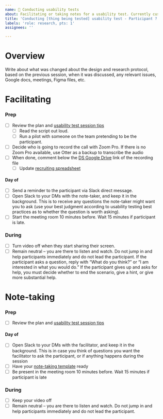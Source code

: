 ```yaml
---
name: 🧪 Conducting usability tests
about: Facilitating or taking notes for a usability test. Currently customized for FF cover page usability tests. --------
title: 'Conducting [thing being tested] usability test - Participant ?'
labels: 'role: research, pts: 1'
assignees: ''

---
```

# Overview

Write about what was changed about the design and research protocol, based on the previous session, when it was discussed, any relevant issues, Google docs, meetings, Figma files, etc.

# Facilitating 

### Prep
- [ ] Review the plan and [usability test session tips](https://www.usability.gov/how-to-and-tools/methods/usability-testing.html)
  - [ ] Read the script out loud. 
  - [ ] Run a pilot with someone on the team pretending to be the participant.
- [ ] Decide who is going to record the call with Zoom Pro. If there is no Zoom Pro available, use Otter as a backup to transcribe the audio
- [ ] When done, comment below the [DS Google Drive](https://drive.google.com/drive/folders/0ACLGQ8FFW2MCUk9PVA) link of the recording file
  - [ ] Update [recruiting spreadsheet](https://docs.google.com/spreadsheets/d/1wrx3dQXbti8kHvRdQFHuarW34DVnj0LNBs5nr3HDfBg)

#### Day of
- [ ] Send a reminder to the participant via Slack direct message.
- [ ] Open Slack to your DMs with the note-taker, and keep it in the background. This is to receive any questions the note-taker might want you to ask (use your best judgment according to usability testing best practices as to whether the question is worth asking).
- [ ] Start the meeting room 10 minutes before. Wait 15 minutes if participant is late.

### During
- [ ] Turn video off when they start sharing their screen.
- [ ] Remain neutral – you are there to listen and watch. Do not jump in and help participants immediately and do not lead the participant. If the participant asks a question, reply with “What do you think?” or “I am interested in what you would do.” If the participant gives up and asks for help, you must decide whether to end the scenario, give a hint, or give more substantial help.

# Note-taking

### Prep
- [ ] Review the plan and [usability test session tips](https://www.usability.gov/how-to-and-tools/methods/usability-testing.html)

#### Day of
- [ ] Open Slack to your DMs with the facilitator, and keep it in the background. This is in case you think of questions you want the facilitator to ask the participant, or if anything happens during the session
- [ ] Have your [note-taking template](https://docs.google.com/spreadsheets/d/1MGU7DhhZmj7pkX9RIv5e8JUfnu78EWPU) ready
- [ ] Be present in the meeting room 10 minutes before. Wait 15 minutes if participant is late

### During
- [ ] Keep your video off
- [ ] Remain neutral – you are there to listen and watch. Do not jump in and help participants immediately and do not lead the participant.
